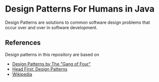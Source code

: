 # Design Patterns For Humans in Java
Design Patterns are solutions to common software design problems that occur over and over in software development.

## References
Design patterns in this repository are based on

* [Design Patterns by The "Gang of Four"]
* [Head First: Design Patterns]
* [Wikipedia]

[Design Patterns by The "Gang of Four"]: https://en.wikipedia.org/wiki/Design_Patterns
[Head First: Design Patterns]: http://www.headfirstlabs.com/books/hfdp/ 
[Wikipedia]: https://en.wikipedia.org/wiki/Software_design_pattern
